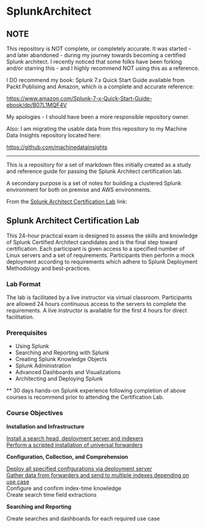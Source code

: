 # SplunkArchitect

## NOTE

This repository is NOT complete, or completely accurate. It was started - and later abandoned - during my journey towards becoming a certified Splunk architect. I recently noticed that some folks have been forking and/or starring this - and I highly recommend NOT using this as a reference. 

I DO recommend my book: Splunk 7.x Quick Start Guide available from Packt Publising and Amazon, which *is* a complete and accurate reference:

https://www.amazon.com/Splunk-7-x-Quick-Start-Guide-ebook/dp/B07L1MQF4V

My apologies - I should have been a more responsible repository owner.

Also: I am migrating the usable data from this repository to my Machine Data Insights repository located here:

https://github.com/machinedatainsights

___

This is a repository for a set of markdown files initially created as a study and reference guide for passing the Splunk Architect certification lab.

A secondary purpose is a set of notes for building a clustered Splunk environment for both on premise and AWS environments.

From the <a href="http://www.splunk.com/view/SP-CAAAH9R" target="_blank">Splunk Architect Certification Lab</a> link:

## Splunk Architect Certification Lab

This 24-hour practical exam is designed to assess the skills and knowledge of Splunk Certified Architect candidates and is the final step toward certification. Each participant is given access to a specified number of Linux servers and a set of requirements. Participants then perform a mock deployment according to requirements which adhere to Splunk Deployment Methodology and best-practices.

### Lab Format

The lab is facilitated by a live instructor via virtual classroom. Participants are allowed 24 hours continuous access to the servers to complete the requirements. A live instructor is available for the first 4 hours for direct facilitation.  

### Prerequisites

* Using Splunk
* Searching and Reporting with Splunk
* Creating Splunk Knowledge Objects
* Splunk Administration
* Advanced Dashboards and Visualizations
* Architecting and Deploying Splunk

** 30 days hands-on Splunk experience following completion of above courses is recommend prior to attending the Certification Lab.

### Course Objectives

__Installation and Infrastructure__

[Install a search head, deployment server and indexers](https://github.com/packetiq/SplunkArchitect/blob/master/Install-and-Configure-Splunk-Enterprise-Components.md)  
[Perform a scripted installation of universal forwarders](https://github.com/packetiq/SplunkArchitect/blob/master/Install-and-Configure-Splunk-Enterprise-Components.md#install_uf)  

__Configuration, Collection, and Comprehension__

[Deploy all specified configurations via deployment server](https://github.com/packetiq/SplunkArchitect/blob/master/Install-and-Configure-Splunk-Enterprise-Components.md#create_deployment_svr)  
[Gather data from forwarders and send to multiple indexes depending on use case](https://github.com/packetiq/SplunkArchitect/blob/master/Install-and-Configure-Splunk-Enterprise-Components.md#create_deployment_apps)  
Configure and confirm index-time knowledge  
Create search time field extractions  

__Searching and Reporting__

Create searches and dashboards for each required use case  



